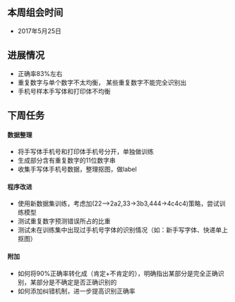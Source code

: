 ## 本周组会时间

- 2017年5月25日


## 进展情况

- 正确率83%左右
- 重复数字与单个数字不太均衡， 某些重复数字不能完全识别出
- 手机号样本手写体和打印体不均衡


## 下周任务

#### 数据整理
- 将手写体手机号和打印体手机号分开，单独做训练
- 生成部分含有重复数字的11位数字串
- 收集手写体手机号数据，整理抠图，做label


#### 程序改进
- 使用新数据集训练，考虑加(22——>2a2,33->3b3,444->4c4c4)策略，尝试训练模型
- 测试重复数字预测错误所占的比重
- 测试未在训练集中出现过手机号字体的识别情况（如：新手写字体、快递单上抠图）


#### 附加
- 如何将90%正确率转化成（肯定+不肯定的），明确指出某部分是完全正确识别，某部分是不确定是否正确识别的
- 如何添加纠错机制，进一步提高识别正确率
